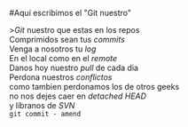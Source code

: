 #Aquí escribimos el "Git nuestro"
<p>><em>Git</em> nuestro que estas en los repos <br />
Comprimidos sean tus <em>commits</em><br />
Venga a nosotros tu <em>log</em><br />
En el local como en el <em>remote</em><br />
Danos hoy nuestro <em>pull</em> de cada dia<br />
Perdona nuestros <em>conflictos</em> <br />
como tambien perdonamos los de otros geeks<br />
no nos dejes caer en <em>detached HEAD</em><br />
y líbranos de <em>SVN</em><br />
<code>git commit - amend</code></p> 

